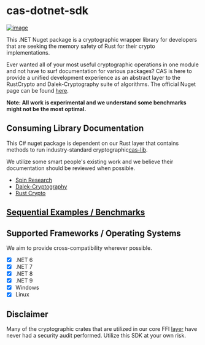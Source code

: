 # cas-dotnet-sdk

[![image](https://img.shields.io/badge/Discord-5865F2?style=for-the-badge&logo=discord&logoColor=white)](https://discord.gg/7bXXCQj45q)

This .NET Nuget package is a cryptographic wrapper library for developers that are seeking the memory safety of Rust for their crypto implementations.

Ever wanted all of your most useful cryptographic operations in one module and not have to surf documentation for various packages? 
CAS is here to provide a unified development experience as an abstract layer to the RustCrypto and Dalek-Cryptography suite of algorithms.
The official Nuget page can be found [here](https://www.nuget.org/packages/cas-dotnet-sdk).

**Note: All work is experimental and we understand some benchmarks might not be the most optimal.**

## Consuming Library Documentation
This C# nuget package is dependent on our Rust layer that contains methods to run industry-standard cryptographic[cas-lib](https://github.com/Cryptographic-API-Services/cas-lib).

We utilize some smart people's existing work and we believe their documentation should be reviewed when possible.
- [Spin Research](https://github.com/SpinResearch)
- [Dalek-Cryptography](https://github.com/dalek-cryptography)
- [Rust Crypto](https://github.com/RustCrypto)

## [Sequential Examples / Benchmarks](./docs/EXAMPLES.md)

## Supported Frameworks / Operating Systems
We aim to provide cross-compatibility wherever possible. 
- [X] .NET 6
- [X] .NET 7
- [X] .NET 8
- [X] .NET 9
- [X] Windows
- [X] Linux  

## Disclaimer
Many of the cryptographic crates that are utilized in our core FFI [layer](https://github.com/Crytographic-API-Services/cas-core-lib) have never had a security audit performed. Utilize this SDK at your own risk.
